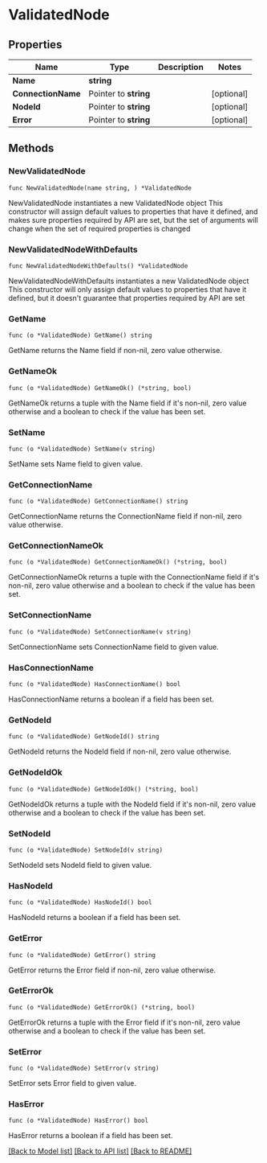 # ValidatedNode

## Properties

Name | Type | Description | Notes
------------ | ------------- | ------------- | -------------
**Name** | **string** |  | 
**ConnectionName** | Pointer to **string** |  | [optional] 
**NodeId** | Pointer to **string** |  | [optional] 
**Error** | Pointer to **string** |  | [optional] 

## Methods

### NewValidatedNode

`func NewValidatedNode(name string, ) *ValidatedNode`

NewValidatedNode instantiates a new ValidatedNode object
This constructor will assign default values to properties that have it defined,
and makes sure properties required by API are set, but the set of arguments
will change when the set of required properties is changed

### NewValidatedNodeWithDefaults

`func NewValidatedNodeWithDefaults() *ValidatedNode`

NewValidatedNodeWithDefaults instantiates a new ValidatedNode object
This constructor will only assign default values to properties that have it defined,
but it doesn't guarantee that properties required by API are set

### GetName

`func (o *ValidatedNode) GetName() string`

GetName returns the Name field if non-nil, zero value otherwise.

### GetNameOk

`func (o *ValidatedNode) GetNameOk() (*string, bool)`

GetNameOk returns a tuple with the Name field if it's non-nil, zero value otherwise
and a boolean to check if the value has been set.

### SetName

`func (o *ValidatedNode) SetName(v string)`

SetName sets Name field to given value.


### GetConnectionName

`func (o *ValidatedNode) GetConnectionName() string`

GetConnectionName returns the ConnectionName field if non-nil, zero value otherwise.

### GetConnectionNameOk

`func (o *ValidatedNode) GetConnectionNameOk() (*string, bool)`

GetConnectionNameOk returns a tuple with the ConnectionName field if it's non-nil, zero value otherwise
and a boolean to check if the value has been set.

### SetConnectionName

`func (o *ValidatedNode) SetConnectionName(v string)`

SetConnectionName sets ConnectionName field to given value.

### HasConnectionName

`func (o *ValidatedNode) HasConnectionName() bool`

HasConnectionName returns a boolean if a field has been set.

### GetNodeId

`func (o *ValidatedNode) GetNodeId() string`

GetNodeId returns the NodeId field if non-nil, zero value otherwise.

### GetNodeIdOk

`func (o *ValidatedNode) GetNodeIdOk() (*string, bool)`

GetNodeIdOk returns a tuple with the NodeId field if it's non-nil, zero value otherwise
and a boolean to check if the value has been set.

### SetNodeId

`func (o *ValidatedNode) SetNodeId(v string)`

SetNodeId sets NodeId field to given value.

### HasNodeId

`func (o *ValidatedNode) HasNodeId() bool`

HasNodeId returns a boolean if a field has been set.

### GetError

`func (o *ValidatedNode) GetError() string`

GetError returns the Error field if non-nil, zero value otherwise.

### GetErrorOk

`func (o *ValidatedNode) GetErrorOk() (*string, bool)`

GetErrorOk returns a tuple with the Error field if it's non-nil, zero value otherwise
and a boolean to check if the value has been set.

### SetError

`func (o *ValidatedNode) SetError(v string)`

SetError sets Error field to given value.

### HasError

`func (o *ValidatedNode) HasError() bool`

HasError returns a boolean if a field has been set.


[[Back to Model list]](../README.md#documentation-for-models) [[Back to API list]](../README.md#documentation-for-api-endpoints) [[Back to README]](../README.md)


